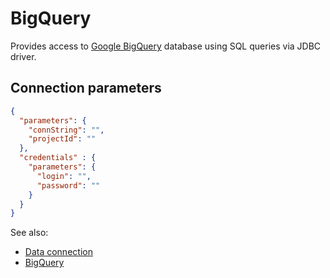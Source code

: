 <!-- TITLE: BigQuery -->
<!-- SUBTITLE: -->

# BigQuery

Provides access to [Google BigQuery](https://cloud.google.com/bigquery/) database
using SQL queries via JDBC driver. 

## Connection parameters

```json
{
  "parameters": {
    "connString": "",
    "projectId": ""
  },
  "credentials" : {
    "parameters": {
      "login": "",
      "password": ""
    }
  }
}
```

See also:

  * [Data connection](../data-connection.md)
  * [BigQuery](https://cloud.google.com/bigquery/)
